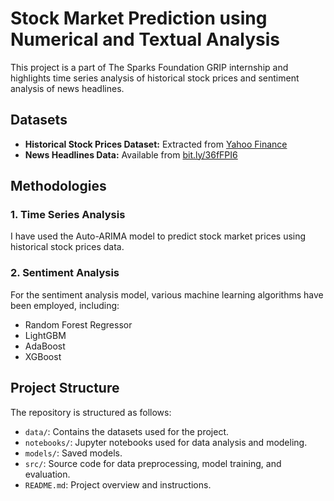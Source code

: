 # Stock Market Prediction using Numerical and Textual Analysis

This project is a part of The Sparks Foundation GRIP internship and highlights time series analysis of historical stock prices and sentiment analysis of news headlines.

## Datasets
- **Historical Stock Prices Dataset:** Extracted from [Yahoo Finance](https://finance.yahoo.com/)
- **News Headlines Data:** Available from [bit.ly/36fFPI6](https://bit.ly/36fFPI6)

## Methodologies

### 1. Time Series Analysis
I have used the Auto-ARIMA model to predict stock market prices using historical stock prices data.

### 2. Sentiment Analysis
For the sentiment analysis model, various machine learning algorithms have been employed, including:
- Random Forest Regressor
- LightGBM
- AdaBoost
- XGBoost

## Project Structure
The repository is structured as follows:
- `data/`: Contains the datasets used for the project.
- `notebooks/`: Jupyter notebooks used for data analysis and modeling.
- `models/`: Saved models.
- `src/`: Source code for data preprocessing, model training, and evaluation.
- `README.md`: Project overview and instructions.
